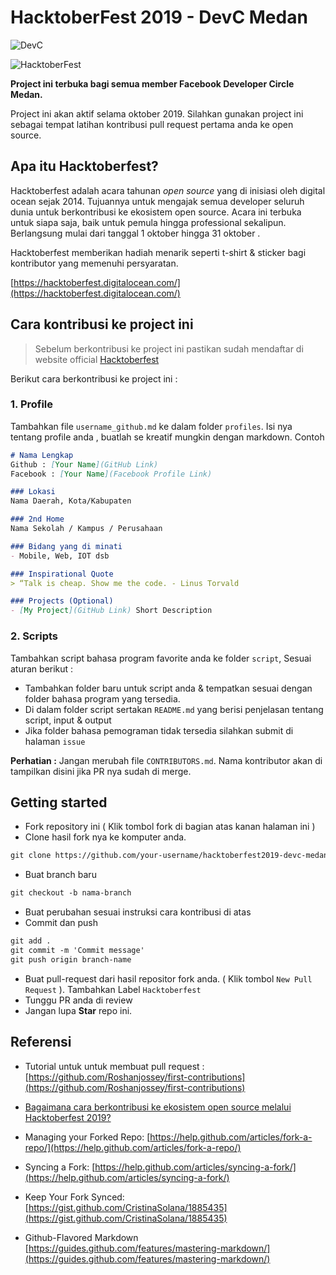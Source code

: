 # HacktoberFest 2019 - DevC Medan
![DevC](https://i.imgur.com/p0sNlLh.jpg)

![HacktoberFest](https://vinitshahdeo.github.io/HacktoberFest2K19/hacktoberfestfooter.png)

**Project ini terbuka bagi semua member Facebook Developer Circle Medan.**

Project ini akan aktif selama oktober 2019. Silahkan gunakan project ini sebagai tempat latihan kontribusi pull request pertama anda ke open source.


## Apa itu Hacktoberfest?
Hacktoberfest adalah acara tahunan *open source* yang di inisiasi oleh digital ocean sejak 2014. Tujuannya untuk mengajak semua developer seluruh dunia untuk berkontribusi ke ekosistem open source. Acara ini terbuka untuk siapa saja, baik untuk pemula hingga professional sekalipun. Berlangsung mulai dari tanggal 1 oktober hingga 31 oktober .

Hacktoberfest memberikan hadiah menarik seperti t-shirt & sticker bagi kontributor yang memenuhi persyaratan.


[https://hacktoberfest.digitalocean.com/](https://hacktoberfest.digitalocean.com/)

## Cara kontribusi ke project ini
>Sebelum berkontribusi ke project ini pastikan sudah mendaftar di website official [Hacktoberfest](https://hacktoberfest.digitalocean.com/)

Berikut cara berkontribusi ke project ini :


### 1. Profile
Tambahkan file `username_github.md` ke dalam folder `profiles`. Isi nya tentang profile anda , buatlah se kreatif mungkin dengan markdown. Contoh

```markdown
# Nama Lengkap
Github : [Your Name](GitHub Link)
Facebook : [Your Name](Facebook Profile Link)

### Lokasi
Nama Daerah, Kota/Kabupaten

### 2nd Home
Nama Sekolah / Kampus / Perusahaan

### Bidang yang di minati
- Mobile, Web, IOT dsb 

### Inspirational Quote
> “Talk is cheap. Show me the code. - Linus Torvald

### Projects (Optional)
- [My Project](GitHub Link) Short Description

```


### 2. Scripts
Tambahkan script bahasa program favorite anda ke folder `script`, Sesuai aturan berikut :
  * Tambahkan folder baru untuk script anda & tempatkan sesuai dengan folder bahasa program yang tersedia. 
  * Di dalam folder script sertakan `README.md` yang berisi penjelasan tentang script, input & output
  * Jika folder bahasa pemograman tidak tersedia silahkan submit di halaman `issue`
 

**Perhatian :**
Jangan merubah file `CONTRIBUTORS.md`. 
Nama kontributor akan di tampilkan disini jika PR nya sudah di merge.


## Getting started
* Fork repository ini ( Klik tombol fork di bagian atas kanan halaman ini )
* Clone hasil fork nya ke komputer anda.
```markdown
git clone https://github.com/your-username/hacktoberfest2019-devc-medan.git
```
* Buat branch baru
```markdown
git checkout -b nama-branch
```
* Buat perubahan sesuai instruksi cara kontribusi di atas 
* Commit dan push

```markdown
git add .
git commit -m 'Commit message'
git push origin branch-name
```

* Buat pull-request dari hasil repositor fork anda. ( Klik tombol `New Pull Request` ). Tambahkan Label `Hacktoberfest`
* Tunggu PR anda di review  
* Jangan lupa **Star** repo ini.
  


## Referensi

- Tutorial untuk untuk membuat pull request : 
[https://github.com/Roshanjossey/first-contributions](https://github.com/Roshanjossey/first-contributions)

- [Bagaimana cara berkontribusi ke ekosistem open source melalui Hacktoberfest 2019?](https://medium.com/@iqbalsyamilayas/bagaimana-cara-berkontribusi-di-ekosistem-open-source-melalui-hacktoberfest-2019-57a5af09eb6b)

- Managing your Forked Repo: [https://help.github.com/articles/fork-a-repo/](https://help.github.com/articles/fork-a-repo/)

- Syncing a Fork: [https://help.github.com/articles/syncing-a-fork/](https://help.github.com/articles/syncing-a-fork/)

- Keep Your Fork Synced: [https://gist.github.com/CristinaSolana/1885435](https://gist.github.com/CristinaSolana/1885435)

- Github-Flavored Markdown [https://guides.github.com/features/mastering-markdown/](https://guides.github.com/features/mastering-markdown/)


